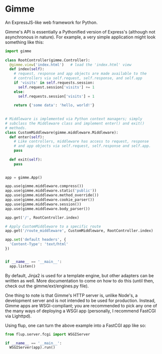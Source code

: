 Gimme
=====

An ExpressJS-like web framework for Python.

Gimme's API is essentially a Pythonified version of Express's (although
not asynchronous in nature). For example, a very simple application
might look something like this:


```python
import gimme
  
class RootController(gimme.Controller):
  @gimme.view('index.html')   # load the 'index.html' view
  def index(self):
    # request, response and app objects are made available to the
    # controllers via self.request, self.response, and self.app
    if 'visits' in self.requests.session:
      self.request.session['visits'] += 1
    else:
      self.requests.session['visits'] = 1
      
    return {'some data': 'hello, world!'}
    
    
# Middleware is implemented via Python context managers; simply
# subclass the Middleware class and implement enter() and exit()
# methods.
class CustomMiddleware(gimme.middleware.Middleware):
  def enter(self):
    # Like controllers, middleware has access to request, response
    # and app objects via self.request, self.response and self.app.
    pass
    
  def exit(self):
    pass
      

app = gimme.App()

app.use(gimme.middleware.compress())
app.use(gimme.middleware.static('public'))
app.use(gimme.middleware.method_override())
app.use(gimme.middleware.cookie_parser())
app.use(gimme.middleware.session())
app.use(gimme.middleware.body_parser())

app.get('/', RootController.index)

# Apply CustomMiddleware to a specific route
app.get('/route_middleware', CustomMiddleware, RootController.index)

app.set('default headers', {
  'Content-Type': 'text/html'
})


if __name__ == '__main__':
  app.listen()
```

By default, Jinja2 is used for a template engine, but other adapters
can be written as well. More documentation to come on how to do this
(until then, check out the gimme/ext/engines.py file).

One thing to note is that Gimme's HTTP server is, unlike Node's, a
development server and is not intended to be used for production.
Instead, Gimme apps are WSGI-compliant; you are recommended to pick
any one of the many ways of deploying a WSGI app (personally, I
recommend FastCGI via Lighttpd).

Using flup, one can turn the above example into a FastCGI app like so:

```python
from flup.server.fcgi import WSGIServer

if __name__ == '__main__':
  WSGIServer(app).run()
```
